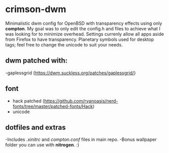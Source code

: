 # crimson-dwm

Minimalistic dwm config for OpenBSD with transparency effects using only **compton**. My goal was to only edit the config.h and files to achieve what I was looking for to minimize overhead. Settings currenly allow all apps aside from Firefox to have transparency. Planetary symbols used for desktop tags; feel free to change the unicode to suit your needs.

## dwm patched with:
-gaplessgrid (https://dwm.suckless.org/patches/gaplessgrid/)

## font
- hack patched (https://github.com/ryanoasis/nerd-fonts/tree/master/patched-fonts/Hack)
- unicode

## dotfiles and extras
-Includes *.xinitrc* and *compton.conf* files in main repo. 
-Bonus wallpaper folder you can use with **nitrogen**. :)


